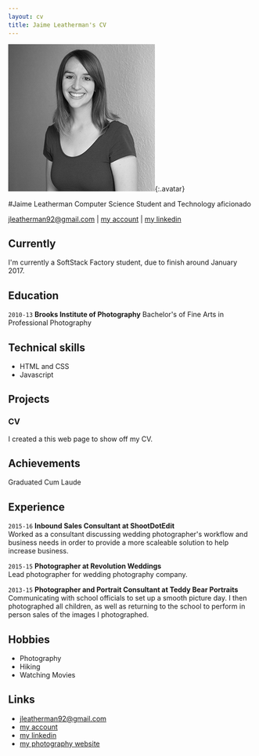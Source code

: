 ```yaml
---
layout: cv
title: Jaime Leatherman's CV
---
```


![Jaime](./media/jleathhs.png){:.avatar}

#Jaime Leatherman
Computer Science Student and Technology aficionado

<div id="webaddress">
<a href="mailto:">jleatherman92@gmail.com</a>
|
<i class="fa fa-github"></i> <a href="http://github.com/">my account</a>
|
<i class="fa fa-linkedin"></i> <a href="https://www.linkedin.com/in/jaimeleatherman">my linkedin</a>
</div>


## Currently

I'm currently a SoftStack Factory student, due to finish around January 2017.

## Education

`2010-13`
__Brooks Institute of Photography__ Bachelor's of Fine Arts in Professional Photography

## Technical skills

* HTML and CSS
* Javascript

## Projects

### CV

I created a this web page to show off my CV.  

## Achievements

Graduated Cum Laude

## Experience

`2015-16`
__Inbound Sales Consultant at ShootDotEdit__ 
 <br>Worked as a consultant discussing wedding photographer's workflow and business needs in order to provide a more scaleable solution to help increase business.

`2015-15`
__Photographer at Revolution Weddings__ 
 <br>Lead photographer for wedding photography company.


`2013-15`
__Photographer and Portrait Consultant at Teddy Bear Portraits__ 
 <br>Communicating with school officials to set up a smooth picture day. I then photographed all children, as well as returning to the school to perform in person sales of the images I photographed.

## Hobbies

* Photography
* Hiking 
* Watching Movies

## Links

* <i class="fa fa-envelope"></i> <a href="mailto:">jleatherman92@gmail.com</a><br />
* <i class="fa fa-github"></i> <a href="http://github.com/">my account</a><br />
* <i class="fa fa-linkedin"></i> <a href="https://www.linkedin.com/in/jaimeleatherman">my linkedin</a><br />
* <i class="fa fa-camera"></i> <a href="http://www.jaimeleatherman.com">my photography website</a><br />

